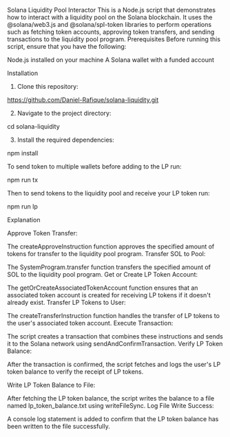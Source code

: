 Solana Liquidity Pool Interactor
This is a Node.js script that demonstrates how to interact with a liquidity pool on the Solana blockchain. It uses the @solana/web3.js and @solana/spl-token libraries to perform operations such as fetching token accounts, approving token transfers, and sending transactions to the liquidity pool program.
Prerequisites
Before running this script, ensure that you have the following:

Node.js installed on your machine
A Solana wallet with a funded account

Installation

1. Clone this repository:

https://github.com/Daniel-Rafique/solana-liquidity.git

2. Navigate to the project directory:

cd solana-liquidity

3. Install the required dependencies:

npm install

To send token to multiple wallets before adding to the LP run:

npm run tx

Then to send tokens to the liquidity pool and receive your LP token run:

npm run lp 


Explanation

Approve Token Transfer:

The createApproveInstruction function approves the specified amount of tokens for transfer to the liquidity pool program.
Transfer SOL to Pool:

The SystemProgram.transfer function transfers the specified amount of SOL to the liquidity pool program.
Get or Create LP Token Account:

The getOrCreateAssociatedTokenAccount function ensures that an associated token account is created for receiving LP tokens if it doesn't already exist.
Transfer LP Tokens to User:

The createTransferInstruction function handles the transfer of LP tokens to the user's associated token account.
Execute Transaction:

The script creates a transaction that combines these instructions and sends it to the Solana network using sendAndConfirmTransaction.
Verify LP Token Balance:

After the transaction is confirmed, the script fetches and logs the user's LP token balance to verify the receipt of LP tokens.

Write LP Token Balance to File:

After fetching the LP token balance, the script writes the balance to a file named lp_token_balance.txt using writeFileSync.
Log File Write Success:

A console log statement is added to confirm that the LP token balance has been written to the file successfully.